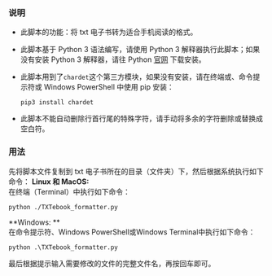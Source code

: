 ### 说明   
+ 此脚本的功能：将 txt 电子书转为适合手机阅读的格式。  
+ 此脚本基于 Python 3 语法编写，请使用 Python 3 解释器执行此脚本；如果没有安装 Python 3 解释器，请往 Python [官网](https://www.python.org/downloads/)   下载安装。  
+ 此脚本用到了``chardet``这个第三方模块，如果没有安装，请在终端或、命令提示符或 Windows PowerShell 中使用 pip 安装：    
	```shell   
    pip3 install chardet 
	```
  
+ 此脚本不能自动删除行首行尾的特殊字符，请手动将多余的字符删除或替换成空白符。  


### 用法  
先将脚本文件复制到 txt 电子书所在的目录（文件夹）下，然后根据系统执行如下命令： 
**Linux 和 MacOS:**    
在终端（Terminal）中执行如下命令：   
```shell
python ./TXTebook_formatter.py   
```

**Windows: **  
在命令提示符、Windows PowerShell或Windows Terminal中执行如下命令：   
```shell  
python .\TXTebook_formatter.py
```

最后根据提示输入需要修改的文件的完整文件名，再按回车即可。  